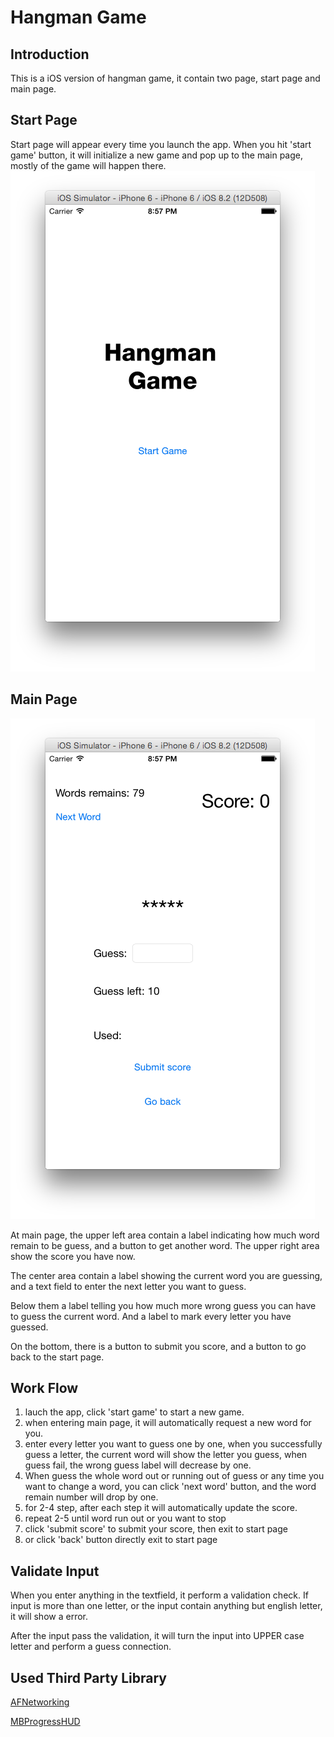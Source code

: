 # Hangman Game

## Introduction
This is a iOS version of hangman game, it contain two page, start page and main page.  

## Start Page
Start page will appear every time you launch the app. When you hit 'start game' button, it will initialize a new game and pop up to the main page, mostly of the game will happen there.  
![image](pic/01.png)

## Main Page
![image](pic/02.png)

At main page, the upper left area contain a label indicating how much word remain to be guess, and a button to get another word. The upper right area show the score you have now.

The center area contain a label showing the current word you are guessing, and a text field to enter the next letter you want to guess.

Below them a label telling you how much more wrong guess you can have to guess the current word.
And a label to mark every letter you have guessed.

On the bottom, there is a button to submit you score, and a button to go back to the start page.

## Work Flow

1. lauch the app, click 'start game' to start a new game.
2. when entering main page, it will automatically request a new word for you.
3. enter every letter you want to guess one by one, when you successfully guess a letter, the current word will show the letter you guess, when guess fail, the wrong guess label will decrease by one.
4. When guess the whole word out or running out of guess or any time you want to change a word, you can click 'next word' button, and the word remain number will drop by one.
5. for 2-4 step, after each step it will automatically update the score.
6. repeat 2-5 until word run out or you want to stop
7. click 'submit score' to submit your score, then exit to start page
8. or click 'back' button directly exit to start page

## Validate Input

When you enter anything in the textfield, it perform a validation check. If input is more than one letter, or the input contain anything but english letter, it will show a error. 

After the input pass the validation, it will turn the input into UPPER case letter and perform a guess connection.

## Used Third Party Library

[AFNetworking](https://github.com/AFNetworking/AFNetworking)

[MBProgressHUD](https://github.com/jdg/MBProgressHUD)